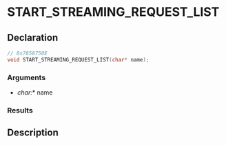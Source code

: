 # START_STREAMING_REQUEST_LIST

## Declaration
```cpp
// 0x7858750E
void START_STREAMING_REQUEST_LIST(char* name);
```

### Arguments
- **char*:** name

### Results

## Description
